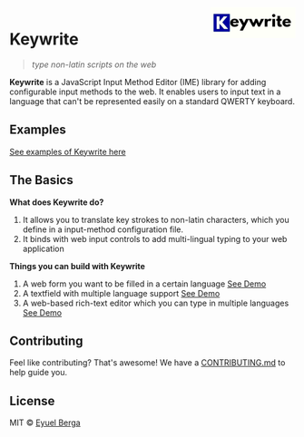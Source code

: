 <img src="assets/logo.png" alt="Keywrite logo" title="Keywrite" width="150" align="right" />

# Keywrite

> _type non-latin scripts on the web_

**Keywrite** is a JavaScript Input Method Editor (IME) library for adding configurable input methods to the web. It enables users to input text in a language that can't be represented easily on a standard QWERTY keyboard.

## Examples

[See examples of Keywrite here](examples.md)

## The Basics

**What does Keywrite do?**

1. It allows you to translate key strokes to non-latin characters, which you define in a input-method configuration file.
1. It binds with web input controls to add multi-lingual typing to your web application

**Things you can build with Keywrite**

1. A web form you want to be filled in a certain language [See Demo]()
1. A textfield with multiple language support [See Demo]()
1. A web-based rich-text editor which you can type in multiple languages [See Demo]()

## Contributing

Feel like contributing? That's awesome! We have a
[CONTRIBUTING.md](https://github.com/eyuelberga/keywrite/blob/main/CONTRIBUTING.md)
to help guide you.

## License

MIT © [Eyuel Berga](https://github.com/eyuelberga)
